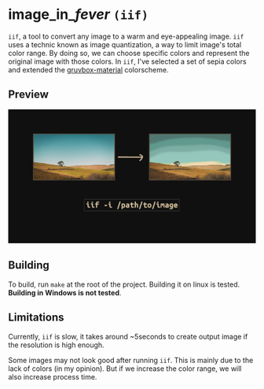 <h1>image_in_<i>fever</i> <code>(iif)</code></h1>

`iif`, a tool to convert any image to a warm and eye-appealing image.
`iif` uses a technic known as image quantization, a way to limit
image's total color range. By doing so, we can choose specific colors
and represent the original image with those colors. In `iif`, I've
selected a set of sepia colors and extended the
[gruvbox-material](https://github.com/sainnhe/gruvbox-material)
colorscheme.

## Preview
<img
src="https://github.com/mubin6th/image_in_fever/blob/master/readme_res/preview.jpg?raw=true"
alt="Preview image.">

## Building
To build, run `make` at the root of the project. Building it on linux
is tested. **Building in Windows is not tested**.

## Limitations
Currently, `iif` is slow, it takes around ~5seconds to create output
image if the resolution is high enough.


Some images may not look good after running `iif`. This is mainly due
to the lack of colors (in my opinion). But if we increase the color
range, we will also increase process time.
